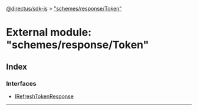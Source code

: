 [@directus/sdk-js](../README.md) > ["schemes/response/Token"](../modules/_schemes_response_token_.md)

# External module: "schemes/response/Token"

## Index

### Interfaces

* [IRefreshTokenResponse](../interfaces/_schemes_response_token_.irefreshtokenresponse.md)

---

